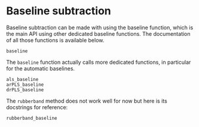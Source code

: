# Baseline subtraction

Baseline subtraction can be made with using the baseline function, which is the main API using other dedicated baseline functions. The documentation of all those functions is available below.

```@docs
baseline
```

The `baseline` function actually calls more dedicated functions, in particular for the automatic baselines. 

```@docs
als_baseline
arPLS_baseline
drPLS_baseline
```

The `rubberband` method does not work well for now but here is its docstrings for reference:

```@docs
rubberband_baseline
```


